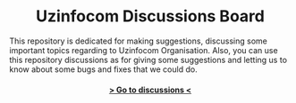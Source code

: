 <p align="center"><h1 align="center">Uzinfocom Discussions Board</h1></p>

This repository is dedicated for making suggestions, discussing some important topics regarding to Uzinfocom Organisation. Also, 
you can use this repository discussions as for giving some suggestions and letting us to know about some bugs and fixes that we
could do.

<p align="center"><h4 align="center"><a align="center" href="https://github.com/uzinfocom-org/community/discussions"> &gt; Go to discussions &lt;</h4></p>
